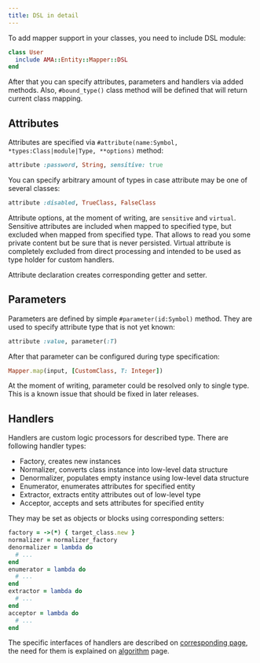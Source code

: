 ```yaml
---
title: DSL in detail
---
```


To add mapper support in your classes, you need to include DSL module:

```ruby
class User
  include AMA::Entity::Mapper::DSL
end
```

After that you can specify attributes, parameters and handlers via added
methods. Also, `#bound_type()` class method will be defined that will return
current class mapping.

## Attributes

Attributes are specified via 
`#attribute(name:Symbol, *types:Class|module|Type, **options)` method:

```ruby
attribute :password, String, sensitive: true
```

You can specify arbitrary amount of types in case attribute may be one of
several classes:

```ruby
attribute :disabled, TrueClass, FalseClass
```

Attribute options, at the moment of writing, are `sensitive` and `virtual`.
Sensitive attributes are included when mapped to specified type, but excluded
when mapped from specified type. That allows to read you some private content
but be sure that is never persisted. Virtual attribute is completely excluded
from direct processing and intended to be used as type holder for custom 
handlers.

Attribute declaration creates corresponding getter and setter.

## Parameters

Parameters are defined by simple `#parameter(id:Symbol)` method. They are used
to specify attribute type that is not yet known:

```ruby
attribute :value, parameter(:T)
```

After that parameter can be configured during type specification:

```ruby
Mapper.map(input, [CustomClass, T: Integer])
```

At the moment of writing, parameter could be resolved only to single type. This
is a known issue that should be fixed in later releases.

## Handlers

Handlers are custom logic processors for described type. There are following
handler types:

- Factory, creates new instances
- Normalizer, converts class instance into low-level data structure
- Denormalizer, populates empty instance using low-level data structure
- Enumerator, enumerates attributes for specified entity
- Extractor, extracts entity attributes out of low-level type
- Acceptor, accepts and sets attributes for specified entity

They may be set as objects or blocks using corresponding setters:

```ruby
factory = ->(*) { target_class.new }
normalizer = normalizer_factory
denormalizer = lambda do
  # ...
end
enumerator = lambda do
  # ...
end
extractor = lambda do
  # ...
end
acceptor = lambda do
  # ...
end
```

The specific interfaces of handlers are described on 
[corresponding page](handlers), the need for them is explained on [algorithm]()
page.
